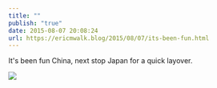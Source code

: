 ```yaml
---
title: ""
publish: "true"
date: 2015-08-07 20:08:24
url: https://ericmwalk.blog/2015/08/07/its-been-fun.html
---
```


It's been fun China, next stop Japan for a quick layover.

![](https://ericmwalk.blog/uploads/2022/62884df750.jpg)